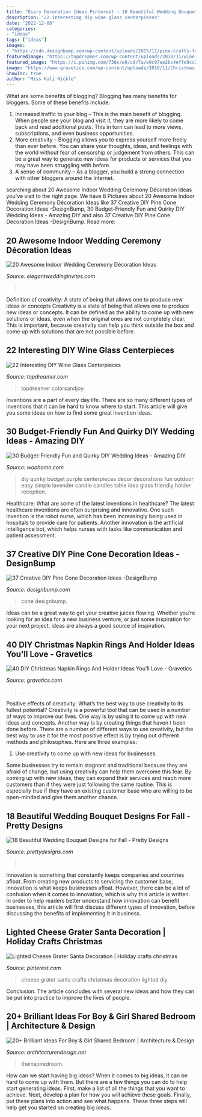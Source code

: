 ```yaml
---
title: "Diary Decoration Ideas Pinterest - 18 Beautiful Wedding Bouquet Designs For Fall"
description: "22 interesting diy wine glass centerpieces"
date: "2022-12-06"
categories:
- "ideas"
tags: ["ideas"]
images:
- "https://cdn.designbump.com/wp-content/uploads/2015/11/pine-crafts-fall-decor01.jpg"
featuredImage: "https://topdreamer.com/wp-content/uploads/2013/11/wine-glass-centerpiece-15-634x845.jpg"
featured_image: "https://i.pinimg.com/736x/e9/c9/7a/e9c97ae2bc4effe9cc327ad01cc4e781.jpg"
image: "https://www.gravetics.com/wp-content/uploads/2016/11/Christmas-Napkin-Rings8.jpg"
ShowToc: true
author: "Miss Kali Hickle"
---
```



What are some benefits of blogging?
Blogging has many benefits for bloggers. Some of these benefits include: 
1. Increased traffic to your blog – This is the main benefit of blogging. When people see your blog and visit it, they are more likely to come back and read additional posts. This in turn can lead to more views, subscriptions, and even business opportunities. 
2. More creativity – Blogging allows you to express yourself more freely than ever before. You can share your thoughts, ideas, and feelings with the world without fear of censorship or judgement from others. This can be a great way to generate new ideas for products or services that you may have been struggling with before. 
3. A sense of community – As a blogger, you build a strong connection with other bloggers around the Internet.

	

		
searching about 20 Awesome Indoor Wedding Ceremony Décoration Ideas you've visit to the right page. We have 8 Pictures about 20 Awesome Indoor Wedding Ceremony Décoration Ideas like 37 Creative DIY Pine Cone Decoration Ideas -DesignBump, 30 Budget-Friendly Fun and Quirky DIY Wedding Ideas - Amazing DIY and also 37 Creative DIY Pine Cone Decoration Ideas -DesignBump. Read more:
		
    
## 20 Awesome Indoor Wedding Ceremony Décoration Ideas

<img loading=lazy src="https://www.elegantweddinginvites.com/wedding-blog/wp-content/uploads/2015/12/blooms-and-petals-decorated-winter-ceremonies.jpg" onerror="this.onerror=null;this.src='https://tse4.mm.bing.net/th?id=OIP.dxCM44lk4PxKasMZG1xxCQHaLH&amp;pid=15.1';" alt="20 Awesome Indoor Wedding Ceremony Décoration Ideas">

_Source: elegantweddinginvites.com_

>. 

	

Definition of creativity: A state of being that allows one to produce new ideas or concepts
Creativity is a state of being that allows one to produce new ideas or concepts. It can be defined as the ability to come up with new solutions or ideas, even when the original ones are not completely clear. This is important, because creativity can help you think outside the box and come up with solutions that are not possible before.

    
## 22 Interesting DIY Wine Glass Centerpieces

<img loading=lazy src="https://topdreamer.com/wp-content/uploads/2013/11/wine-glass-centerpiece-15-634x845.jpg" onerror="this.onerror=null;this.src='https://tse4.mm.bing.net/th?id=OIP.hdTijwwHul8-lWQM_Iao-wHaJ3&amp;pid=15.1';" alt="22 Interesting DIY Wine Glass Centerpieces">

_Source: topdreamer.com_

>topdreamer colorsandjoy. 

	

Inventions are a part of every day life. There are so many different types of inventions that it can be hard to know where to start. This article will give you some ideas on how to find some great invention ideas.

    
## 30 Budget-Friendly Fun And Quirky DIY Wedding Ideas - Amazing DIY

<img loading=lazy src="http://www.woohome.com/wp-content/uploads/2014/01/diy-wedding-ideas-26.jpg" onerror="this.onerror=null;this.src='https://tse2.mm.bing.net/th?id=OIP.MOcZa_GFVqs3W-8gzIxaZwHaLH&amp;pid=15.1';" alt="30 Budget-Friendly Fun and Quirky DIY Wedding Ideas - Amazing DIY">

_Source: woohome.com_

>diy quirky budget purple centerpieces decor decorations fun outdoor easy simple lavender candle candles table idea glass friendly holder reception. 

	

Healthcare: What are some of the latest inventions in healthcare?
The latest healthcare inventions are often surprising and innovative. One such invention is the robot nurse, which has been increasingly being used in hospitals to provide care for patients. Another innovation is the artificial intelligence bot, which helps nurses with tasks like communication and patient assessment.

    
## 37 Creative DIY Pine Cone Decoration Ideas -DesignBump

<img loading=lazy src="https://cdn.designbump.com/wp-content/uploads/2015/11/pine-crafts-fall-decor01.jpg" onerror="this.onerror=null;this.src='https://tse2.mm.bing.net/th?id=OIP.V6x8HZfo1F7jgcqIZYJstQHaJ3&amp;pid=15.1';" alt="37 Creative DIY Pine Cone Decoration Ideas -DesignBump">

_Source: designbump.com_

>cone designbump. 

	

Ideas can be a great way to get your creative juices flowing. Whether you’re looking for an idea for a new business venture, or just some inspiration for your next project, ideas are always a good source of inspiration.

    
## 40 DIY Christmas Napkin Rings And Holder Ideas You&#039;ll Love - Gravetics

<img loading=lazy src="https://www.gravetics.com/wp-content/uploads/2016/11/Christmas-Napkin-Rings8.jpg" onerror="this.onerror=null;this.src='https://tse1.mm.bing.net/th?id=OIP.SJLPvI1J5UDmAPxlkvocUQHaJ3&amp;pid=15.1';" alt="40 DIY Christmas Napkin Rings And Holder Ideas You&#039;ll Love - Gravetics">

_Source: gravetics.com_

>. 

	

Positive effects of creativity: What’s the best way to use creativity to its fullest potential?
Creativity is a powerful tool that can be used in a number of ways to improve our lives. One way is by using it to come up with new ideas and concepts. Another way is by creating things that haven t been done before. There are a number of different ways to use creativity, but the best way to use it for the most positive effect is by trying out different methods and philosophies. Here are three examples:
1. Use creativity to come up with new ideas for businesses.

Some businesses try to remain stagnant and traditional because they are afraid of change, but using creativity can help them overcome this fear. By coming up with new ideas, they can expand their services and reach more customers than if they were just following the same routine. This is especially true if they have an existing customer base who are willing to be open-minded and give them another chance.

    
## 18 Beautiful Wedding Bouquet Designs For Fall - Pretty Designs

<img loading=lazy src="https://www.prettydesigns.com/wp-content/uploads/2014/08/Pretty-Bouquet.jpg" onerror="this.onerror=null;this.src='https://tse2.mm.bing.net/th?id=OIP.fAJp2aDW9vjRulQdQQylFgHaLG&amp;pid=15.1';" alt="18 Beautiful Wedding Bouquet Designs for Fall - Pretty Designs">

_Source: prettydesigns.com_

>. 

	

Innovation is something that constantly keeps companies and countries afloat. From creating new products to servicing the customer base, innovation is what keeps businesses afloat. However, there can be a lot of confusion when it comes to innovation, which is why this article is written. In order to help readers better understand how innovation can benefit businesses, this article will first discuss different types of innovation, before discussing the benefits of implementing it in business.

    
## Lighted Cheese Grater Santa Decoration | Holiday Crafts Christmas

<img loading=lazy src="https://i.pinimg.com/736x/e9/c9/7a/e9c97ae2bc4effe9cc327ad01cc4e781.jpg" onerror="this.onerror=null;this.src='https://tse4.mm.bing.net/th?id=OIP.Od1XLC7kVSiB9vRneHa_VQHaJ4&amp;pid=15.1';" alt="Lighted Cheese Grater Santa Decoration | Holiday crafts christmas">

_Source: pinterest.com_

>cheese grater santa crafts christmas decoration lighted diy. 

	

Conclusion.
The article concludes with several new ideas and how they can be put into practice to improve the lives of people.

    
## 20+ Brilliant Ideas For Boy &amp; Girl Shared Bedroom | Architecture &amp; Design

<img loading=lazy src="https://cdn.architecturendesign.net/wp-content/uploads/2015/05/AD-Shared-Bedroom-Boy-Girl-11.jpg" onerror="this.onerror=null;this.src='https://tse2.mm.bing.net/th?id=OIP.M9NgNSClFaWhnGIqWUev_AHaJ4&amp;pid=15.1';" alt="20+ Brilliant Ideas For Boy &amp; Girl Shared Bedroom | Architecture &amp; Design">

_Source: architecturendesign.net_

>theinspiredroom. 

	

How can we start having big ideas?
When it comes to big ideas, it can be hard to come up with them. But there are a few things you can do to help start generating ideas. First, make a list of all the things that you want to achieve. Next, develop a plan for how you will achieve these goals. Finally, put these plans into action and see what happens. These three steps will help get you started on creating big ideas.

